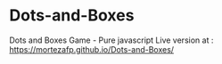 # Dots-and-Boxes
Dots and Boxes Game - Pure javascript
Live version at : https://mortezafp.github.io/Dots-and-Boxes/

